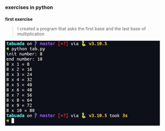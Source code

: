 ### exercises in python

####

**first exercise**
> I created a program that asks the first base and the last base of multiplication 
<img src="multiplication_tables/multiplication_tables.jpg">

